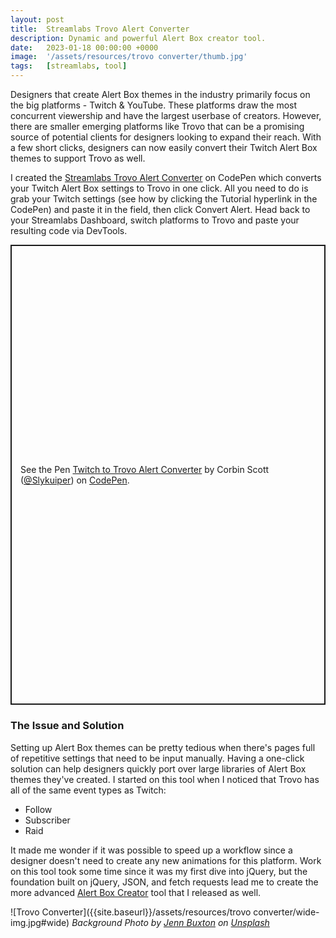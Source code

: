 ```yaml
---
layout: post
title:  Streamlabs Trovo Alert Converter
description: Dynamic and powerful Alert Box creator tool.
date:   2023-01-18 00:00:00 +0000
image:  '/assets/resources/trovo converter/thumb.jpg'
tags:   [streamlabs, tool]
---
```

Designers that create Alert Box themes in the industry primarily focus on the big platforms - Twitch & YouTube. These platforms draw the most concurrent viewership and have the largest userbase of creators. However, there are smaller emerging platforms like Trovo that can be a promising source of potential clients for designers looking to expand their reach. With a few short clicks, designers can now easily convert their Twitch Alert Box themes to support Trovo as well. 

I created the [Streamlabs Trovo Alert Converter](https://codepen.io/Slykuiper/full/wvmbZzg) on CodePen which converts your Twitch Alert Box settings to Trovo in one click. All you need to do is grab your Twitch settings (see how by clicking the Tutorial hyperlink in the CodePen) and paste it in the field, then click Convert Alert. Head back to your Streamlabs Dashboard, switch platforms to Trovo and paste your resulting code via DevTools.

<p class="codepen" data-height="736.3636169433594" data-default-tab="result" data-slug-hash="wvmbZzg" data-user="Slykuiper" style="height: 736.3636169433594px; box-sizing: border-box; display: flex; align-items: center; justify-content: center; border: 2px solid; margin: 1em 0; padding: 1em;">
  <span>See the Pen <a href="https://codepen.io/Slykuiper/pen/wvmbZzg">
  Twitch to Trovo Alert Converter</a> by Corbin Scott (<a href="https://codepen.io/Slykuiper">@Slykuiper</a>)
  on <a href="https://codepen.io">CodePen</a>.</span>
</p>
<script async src="https://cpwebassets.codepen.io/assets/embed/ei.js"></script>



### The Issue and Solution
Setting up Alert Box themes can be pretty tedious when there's pages full of repetitive settings that need to be input manually. Having a one-click solution can help designers quickly port over large libraries of Alert Box themes they've created. I started on this tool when I noticed that Trovo has all of the same event types as Twitch:

- Follow
- Subscriber
- Raid

It made me wonder if it was possible to speed up a workflow since a designer doesn't need to create any new animations for this platform. Work on this tool took some time since it was my first dive into jQuery, but the foundation built on jQuery, JSON, and fetch requests lead me to create the more advanced [Alert Box Creator](https://slykuiper.com/streamlabs-alert-box-creator) tool that I released as well. 
  
![Trovo Converter]({{site.baseurl}}/assets/resources/trovo converter/wide-img.jpg#wide)
*Background Photo by [Jenn Buxton](https://unsplash.com/photos/VbehmJNj5Tc) on [Unsplash](https://unsplash.com/)*